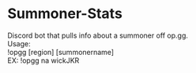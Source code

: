 # Summoner-Stats
Discord bot that pulls info about a summoner off op.gg.  
Usage:   
  !opgg [region] [summonername]  
  EX: !opgg na wickJKR  
